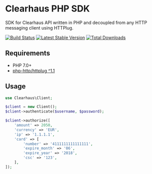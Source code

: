 Clearhaus PHP SDK
=================

SDK for Clearhaus API written in PHP and decoupled from any HTTP messaging client using HTTPlug.

[![Build Status](https://img.shields.io/travis/RiskioFr/clearhaus-sdk-php.svg?style=flat)](http://travis-ci.org/RiskioFr/clearhaus-sdk-php)
[![Latest Stable Version](http://img.shields.io/packagist/v/riskio/clearhaus-sdk-php.svg?style=flat)](https://packagist.org/packages/riskio/clearhaus-sdk-php)
[![Total Downloads](http://img.shields.io/packagist/dt/riskio/clearhaus-sdk-php.svg?style=flat)](https://packagist.org/packages/riskio/clearhaus-sdk-php)

## Requirements

* PHP 7.0+
* [php-http/httplug ^1.1](https://github.com/php-http/httplug)

## Usage

```php
use Clearhaus\Client;

$client = new Client();
$client->authenticate($username, $password);

$client->authorize([
    'amount' => 2050,
    'currency' => 'EUR',
    'ip' => '1.1.1.1',
    'card' => [
        'number' => '4111111111111111',
        'expire_month' => '06',
        'expire_year' => '2018',
        'csc' => '123',
    ],
]);
```
